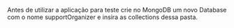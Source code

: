 Antes de utilizar a aplicação para teste
crie no MongoDB um novo Database com o nome supportOrganizer
e insira as collections dessa pasta.